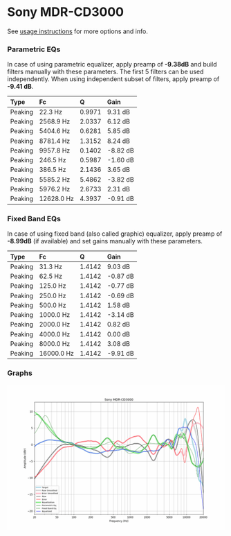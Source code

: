 # Sony MDR-CD3000
See [usage instructions](https://github.com/jaakkopasanen/AutoEq#usage) for more options and info.

### Parametric EQs
In case of using parametric equalizer, apply preamp of **-9.38dB** and build filters manually
with these parameters. The first 5 filters can be used independently.
When using independent subset of filters, apply preamp of **-9.41 dB**.

| Type    | Fc         |      Q | Gain     |
|:--------|:-----------|:-------|:---------|
| Peaking | 22.3 Hz    | 0.9971 | 9.31 dB  |
| Peaking | 2568.9 Hz  | 2.0337 | 6.12 dB  |
| Peaking | 5404.6 Hz  | 0.6281 | 5.85 dB  |
| Peaking | 8781.4 Hz  | 1.3152 | 8.24 dB  |
| Peaking | 9957.8 Hz  | 0.1402 | -8.82 dB |
| Peaking | 246.5 Hz   | 0.5987 | -1.60 dB |
| Peaking | 386.5 Hz   | 2.1436 | 3.65 dB  |
| Peaking | 5585.2 Hz  | 5.4862 | -3.82 dB |
| Peaking | 5976.2 Hz  | 2.6733 | 2.31 dB  |
| Peaking | 12628.0 Hz | 4.3937 | -0.91 dB |

### Fixed Band EQs
In case of using fixed band (also called graphic) equalizer, apply preamp of **-8.99dB**
(if available) and set gains manually with these parameters.

| Type    | Fc         |      Q | Gain     |
|:--------|:-----------|:-------|:---------|
| Peaking | 31.3 Hz    | 1.4142 | 9.03 dB  |
| Peaking | 62.5 Hz    | 1.4142 | -0.87 dB |
| Peaking | 125.0 Hz   | 1.4142 | -0.77 dB |
| Peaking | 250.0 Hz   | 1.4142 | -0.69 dB |
| Peaking | 500.0 Hz   | 1.4142 | 1.58 dB  |
| Peaking | 1000.0 Hz  | 1.4142 | -3.14 dB |
| Peaking | 2000.0 Hz  | 1.4142 | 0.82 dB  |
| Peaking | 4000.0 Hz  | 1.4142 | 0.00 dB  |
| Peaking | 8000.0 Hz  | 1.4142 | 3.08 dB  |
| Peaking | 16000.0 Hz | 1.4142 | -9.91 dB |

### Graphs
![](./Sony%20MDR-CD3000.png)